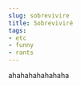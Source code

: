```yaml
---
slug: sobrevivire  
title: Sobreviviré  
tags:  
- etc  
- funny  
- rants  
---
```

  
  
  
ahahahahahahaha  
